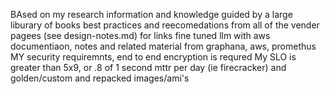 BAsed on my research
information and knowledge
guided by a large liburary of books
best practices and reecomedations from all of the vender pagees (see design-notes.md) for links
fine tuned llm with aws documentiaon, notes and related material from graphana, aws, promethus
MY security requiremnts, end to end encryption is requred
My SLO is greater than 5x9, or .8 of 1 second mttr per day (ie firecracker) and golden/custom and repacked images/ami's
